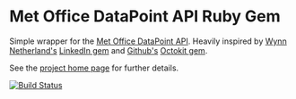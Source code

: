 # Met Office DataPoint API Ruby Gem

Simple wrapper for the [Met Office DataPoint API](http://www.metoffice.gov.uk/datapoint/api). Heavily inspired by
[Wynn Netherland's](http://wynnnetherland.com/) [LinkedIn gem](https://github.com/pengwynn/linkedin) and
[Github's](https://github.com/) [Octokit gem](https://github.com/octokit/octokit).

See the [project home page](http://sauy7.github.io/metoffice_datapoint/) for further details.

[![Build Status](https://travis-ci.org/sauy7/metoffice_datapoint.png)](https://travis-ci.org/sauy7/metoffice_datapoint)
